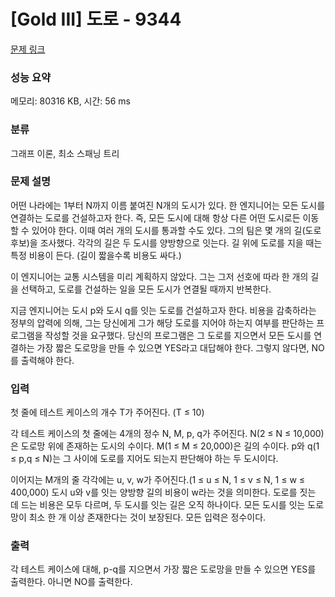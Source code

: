 # [Gold III] 도로 - 9344 

[문제 링크](https://www.acmicpc.net/problem/9344) 

### 성능 요약

메모리: 80316 KB, 시간: 56 ms

### 분류

그래프 이론, 최소 스패닝 트리

### 문제 설명

<p>어떤 나라에는 1부터 N까지 이름 붙여진 N개의 도시가 있다. 한 엔지니어는 모든 도시를 연결하는 도로를 건설하고자 한다. 즉, 모든 도시에 대해 항상 다른 어떤 도시로든 이동할 수 있어야 한다. 이때 여러 개의 도시를 통과할 수도 있다. 그의 팀은 몇 개의 길(도로 후보)을 조사했다. 각각의 길은 두 도시를 양방향으로 잇는다. 길 위에 도로를 지을 때는 특정 비용이 든다. (길이 짧을수록 비용도 싸다.)</p>

<p>이 엔지니어는 교통 시스템을 미리 계획하지 않았다. 그는 그저 선호에 따라 한 개의 길을 선택하고, 도로를 건설하는 일을 모든 도시가 연결될 때까지 반복한다.</p>

<p>지금 엔지니어는 도시 p와 도시 q를 잇는 도로를 건설하고자 한다. 비용을 감축하라는 정부의 압력에 의해, 그는 당신에게 그가 해당 도로를 지어야 하는지 여부를 판단하는 프로그램을 작성할 것을 요구했다. 당신의 프로그램은 그 도로를 지으면서 모든 도시를 연결하는 가장 짧은 도로망을 만들 수 있으면 YES라고 대답해야 한다. 그렇지 않다면, NO를 출력해야 한다.</p>

### 입력 

 <p>첫 줄에 테스트 케이스의 개수 T가 주어진다. (T ≤ 10) </p>

<p>각 테스트 케이스의 첫 줄에는 4개의 정수 N, M, p, q가 주어진다. N(2 ≤ N ≤ 10,000)은 도로망 위에 존재하는 도시의 수이다. M(1 ≤ M ≤ 20,000)은 길의 수이다. p와 q(1 ≤ p,q ≤ N)는 그 사이에 도로를 지어도 되는지 판단해야 하는 두 도시이다.</p>

<p>이어지는 M개의 줄 각각에는 u, v, w가 주어진다.(1 ≤ u ≤ N, 1 ≤ v ≤ N, 1 ≤ w ≤ 400,000) 도시 u와 v를 잇는 양방향 길의 비용이 w라는 것을 의미한다. 도로를 짓는 데 드는 비용은 모두 다르며, 두 도시를 잇는 길은 오직 하나이다. 모든 도시를 잇는 도로망이 최소 한 개 이상 존재한다는 것이 보장된다. 모든 입력은 정수이다.</p>

### 출력 

 <p>각 테스트 케이스에 대해, p-q를 지으면서 가장 짧은 도로망을 만들 수 있으면 YES를 출력한다. 아니면 NO를 출력한다.</p>

